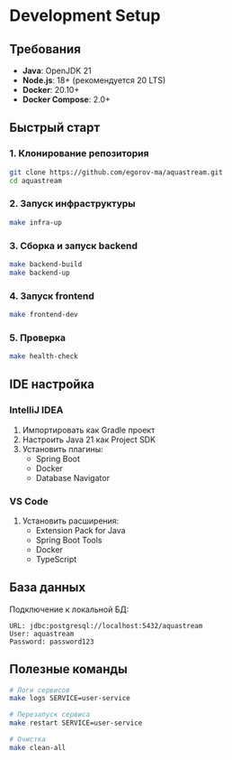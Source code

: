 # Development Setup

## Требования

- **Java**: OpenJDK 21
- **Node.js**: 18+ (рекомендуется 20 LTS)
- **Docker**: 20.10+
- **Docker Compose**: 2.0+

## Быстрый старт

### 1. Клонирование репозитория

```bash
git clone https://github.com/egorov-ma/aquastream.git
cd aquastream
```

### 2. Запуск инфраструктуры

```bash
make infra-up
```

### 3. Сборка и запуск backend

```bash
make backend-build
make backend-up
```

### 4. Запуск frontend

```bash
make frontend-dev
```

### 5. Проверка

```bash
make health-check
```

## IDE настройка

### IntelliJ IDEA

1. Импортировать как Gradle проект
2. Настроить Java 21 как Project SDK
3. Установить плагины:
   - Spring Boot
   - Docker
   - Database Navigator

### VS Code

1. Установить расширения:
   - Extension Pack for Java
   - Spring Boot Tools
   - Docker
   - TypeScript

## База данных

Подключение к локальной БД:
```
URL: jdbc:postgresql://localhost:5432/aquastream
User: aquastream
Password: password123
```

## Полезные команды

```bash
# Логи сервисов
make logs SERVICE=user-service

# Перезапуск сервиса
make restart SERVICE=user-service

# Очистка
make clean-all
```